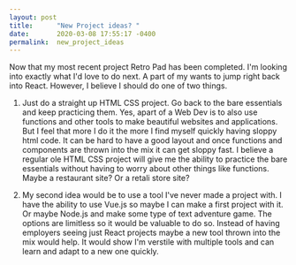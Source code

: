 ```yaml
---
layout: post
title:      "New Project ideas? "
date:       2020-03-08 17:55:17 -0400
permalink:  new_project_ideas
---
```


Now that my most recent project Retro Pad has been completed. I'm looking into exactly what I'd love to do next. A part of my wants to jump right back into React. However, I believe I should do one of two things. 

1. Just do a straight up HTML CSS project. Go back to the bare essentials and keep practicing them. Yes, apart of a Web Dev is to also use functions and other tools to make beautiful websites and applications. But I feel that more I do it the more I find myself quickly having sloppy html code. It can be hard to have a good layout and once functions and components are thrown into the mix it can get sloppy fast. I believe a regular ole HTML CSS project will give me the ability to practice the bare essentials without having to worry about other things like functions. Maybe a restaurant site? Or a retali store site? 

2. My second idea would be to use a tool I've never made a project with. I have the ability to use Vue.js so maybe I can make a first project with it. Or maybe Node.js and make some type of text adventure game. The options are limitless so it would be valuable to do so. Instead of having employers seeing just React projects maybe a new tool thrown into the mix would help. It would show I'm verstile with multiple tools and can learn and adapt to a new one quickly. 


